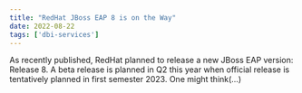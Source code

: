 ```yaml
---
title: "RedHat JBoss EAP 8 is on the Way"
date: 2022-08-22
tags: ['dbi-services']
---
```

As recently published, RedHat planned to release a new JBoss EAP version: Release 8. A beta release is planned in Q2 this year when official release is tentatively planned in first semester 2023. One might think(…)